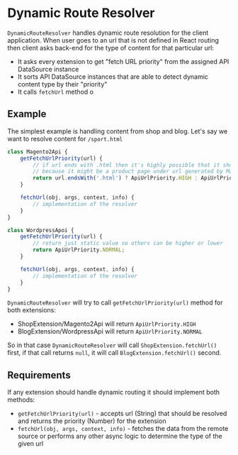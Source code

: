 # Dynamic Route Resolver

`DynamicRouteResolver` handles dynamic route resolution for the client application.
When user goes to an url that is not defined in React routing then client asks back-end for the type of content for that particular url:

- It asks every extension to get "fetch URL priority" from the assigned API DataSource instance
- It sorts API DataSource instances that are able to detect dynamic content type by their "priority"
- It calls `fetchUrl` method o

## Example

The simplest example is handling content from shop and blog. Let's say we want to resolve content for `/sport.html`

```js
class Magento2Api {
    getFetchUrlPriority(url) {
        // if url ends with .html then it's highly possible that it should be handed by shop
        // because it might be a product page under url generated by Magento
        return url.endsWith('.html') ? ApiUrlPriority.HIGH : ApiUrlPriority.NORMAL;
    }

    fetchUrl(obj, args, context, info) {
        // implementation of the resolver
    }
}
```

```js
class WordpressApoi {
    getFetchUrlPriority(url) {
        // return just static value so others can be higher or lower
        return ApiUrlPriority.NORMAL;
    }

    fetchUrl(obj, args, context, info) {
        // implementation of the resolver
    }
}
```

`DynamicRouteResolver` will try to call `getFetchUrlPriority(url)` method for both extensions:

- ShopExtension/Magento2Api will return `ApiUrlPriority.HIGH`
- BlogExtension/WordpressApi will return `ApiUrlPriority.NORMAL`

So in that case `DynamicRouteResolver` will call `ShopExtension.fetchUrl()` first, if that call returns `null`,
it will call `BlogExtension.fetchUrl()` second.

## Requirements

If any extension should handle dynamic routing it should implement both methods:

- `getFetchUrlPriority(url)` - accepts url (String) that should be resolved and returns the priority (Number) for the extension
- `fetchUrl(obj, args, context, info)` - fetches the data from the remote source or performs any other async logic to determine
the type of the given url
